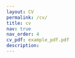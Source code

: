 ```yaml
---
layout: CV
permalink: /cv/
title: cv
nav: true
nav_order: 4
cv_pdf: example_pdf.pdf
description:
---
```

